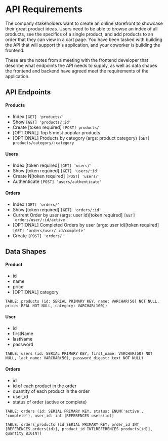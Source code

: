 # API Requirements

The company stakeholders want to create an online storefront to showcase their great product ideas. Users need to be able to browse an index of all products, see the specifics of a single product, and add products to an order that they can view in a cart page. You have been tasked with building the API that will support this application, and your coworker is building the frontend.

These are the notes from a meeting with the frontend developer that describe what endpoints the API needs to supply, as well as data shapes the frontend and backend have agreed meet the requirements of the application.

## API Endpoints

#### Products

- Index `[GET] 'products/'`
- Show `[GET] 'products/:id'`
- Create [token required] `[POST] products/`
- [OPTIONAL] Top 5 most popular products
- [OPTIONAL] Products by category (args: product category) `[GET] products/category/:category`

#### Users

- Index [token required] `[GET] 'users/'`
- Show [token required] `[GET] 'users/:id'`
- Create N[token required] `[POST] 'users/'`
- Authenticate `[POST] 'users/authenticate'`

#### Orders

- Index `[GET] 'orders/'`
- Show [token required] `[GET] 'orders/:id'`
- Current Order by user (args: user id)[token required] `[GET] 'orders/user/:id/active'`
- [OPTIONAL] Completed Orders by user (args: user id)[token required] `[GET] 'orders/user/:id/complete'`
- Create `[POST] 'orders/'`

## Data Shapes

#### Product

- id
- name
- price
- [OPTIONAL] category

`TABLE: products (id: SERIAL PRIMARY KEY, name: VARCHAR(50) NOT NULL, price: REAL NOT NULL, category: VARCHAR(100))`

#### User

- id
- firstName
- lastName
- password

`TABLE: users (id: SERIAL PRIMARY KEY, first_name: VARCHAR(50) NOT NULL, last_name: VARCHAR(50), password_digest: text NOT NULL)`

#### Orders

- id
- id of each product in the order
- quantity of each product in the order
- user_id
- status of order (active or complete)

`TABLE: orders (id: SERIAL PRIMARY KEY, status: ENUM('active', 'complete'), user_id: int [REFERENCES users(id)]`

`TABLE: orders_products (id SERIAL PRIMARY KEY, order_id INT [REFERENCES orders(id)], product_id INT[REFERENCES products(id)], quantity BIGINT)`
